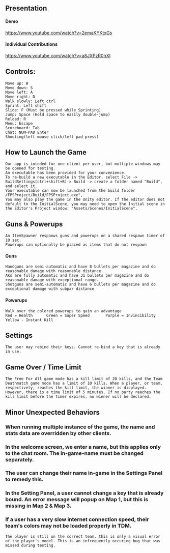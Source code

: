 ## **Presentation**
#### Demo
https://www.youtube.com/watch?v=2emaKYKtxGs
#### Individual Contributions
https://www.youtube.com/watch?v=a8JXPzR0hXI

## **Controls:**
	Move up: W
	Move down: S
	Move left: A
	Move right: D
	Walk slowly: Left ctrl
	Sprint: Left shift
	Slide: F (Must be pressed while Sprinting)
	Jump: Space (Hold space to easily double-jump)
	Reload: R
	Menu: Escape
	Scoreboard: Tab
	Chat: NUM-PAD Enter
	Shooting(left mouse click/left pad press)

## **How to Launch the Game**
	Our app is inteded for one client per user, but multiple windows may be opened for testing.
	An executable has been provided for your convenience.
	To re-build a new executable in the Editor, select File -> BuildSettings(ctrl+shift+B)-> Build -> create a folder named "Build", and select it.
	Your executable can now be launched from the build folder /FPSProject/Build/FPSProject.exe", 
	You may also play the game in the Unity editor. If the editor does not default to the InitialScene, you may need to open the Initial scene in the Editor's Project window: "Assets/Scenes/InitialScene".


## **Guns & Powerups**
	An ItemSpawner respanws guns and powerups on a shared respawn timer of 10 sec.
	Powerups can optionally be placed as items that do not respawn
#### Guns
	Handguns are semi-automatic and have 8 bullets per magazine and do reasonable damage with reasonable distance.
	AKs are fully automatic and have 31 bullets per magazine and do reasonable damage with exceptional range.
	Shotguns are semi-automatic and have 6 bullets per magazine and do exceptional damage with subpar distance
#### Powerups
	Walk over the colored powerups to gain an advantage
	Red = Health	  Green = Super Speed	    Purple = Invincibility  	Yellow - Instant Kill
## **Settings**
	The user may rebind their keys. Cannot re-bind a key that is already in use.

## **Game Over / Time Limit**
	The Free For All game mode has a kill limit of 20 kills, and the Team Deathmatch game mode has a limit of 10 kills. When a player, or team, respectively, reaches the kill limit, the winner is displayed. However, there is a time limit of 5 minutes. If no party reaches the kill limit before the timer expires, no winner will be declared.


## **Minor Unexpected Behaviors** 
### When running multiple instance of the game, the name and stats data are overridden by other clients.
### In the welcome screen, we enter a name, but this applies only to the chat room. The in-game-name must be changed separately.
### The user can change their name in-game in the Settings Panel to remedy this.
### In the Setting Panel, a user cannot change a key that is already bound. An error message will popup on Map 1, but this is missing in Map 2 & Map 3.
### If a user has a very slow internet connection speed, their team's colors may not be loaded properly in TDM. 
	The player is still on the correct team, this is only a visual error of the player's model. This is an infrequently occuring bug that was missed during testing. 
